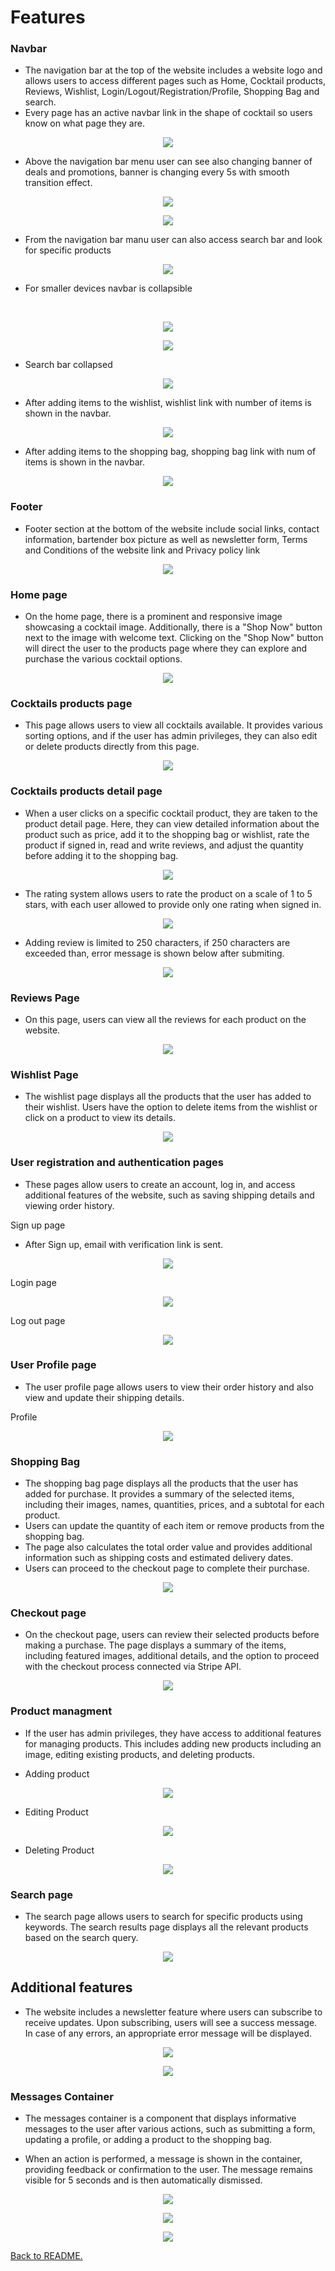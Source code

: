 # Features

### Navbar

* The navigation bar at the top of the website includes a website logo and allows users to access different pages such as Home, Cocktail products, Reviews, Wishlist, Login/Logout/Registration/Profile, Shopping Bag and search.
* Every page has an active navbar link in the shape of cocktail so users know on what page they are.

<p align="center">
<img src="./assets/features/navbar.jpg">
</p>

* Above the navigation bar menu user can see also changing banner of deals and promotions, banner is changing every 5s with smooth transition effect.
<p align="center">
<img src="./assets/features/banner1.jpg">
</p>
<p align="center">
<img src="./assets/features/banner2.jpg">
</p>

* From the navigation bar manu user can also access search bar and look for specific products

<p align="center">
<img src="./assets/features/search.jpg">
</p>

* For smaller devices navbar is collapsible 
<br>
<p align="center">
<img src="./assets/features/navbar_small.jpg">
</p>
<p align="center">
<img src="./assets/features/navbar_small_collapsed.jpg">
</p>

* Search bar collapsed

<p align="center">
<img src="./assets/features/search_collapsible.jpg">
</p>

* After adding items to the wishlist, wishlist link with number of items is shown in the navbar.

<p align="center">
<img src="./assets/features/navbar_wishlist.jpg">
</p>

* After adding items to the shopping bag, shopping bag link with num of items is shown in the navbar.

<p align="center">
<img src="./assets/features/navbar_shpping_bag.jpg">
</p>

### Footer 

* Footer section at the bottom of the website include social links, contact information, bartender box picture as well as newsletter form, Terms and Conditions of the website link and Privacy policy link

<p align="center">
<img src="./assets/features/footer.jpg">
</p>

### Home page 

* On the home page, there is a prominent and responsive image showcasing a cocktail image. Additionally, there is a "Shop Now" button next to the image with welcome text. Clicking on the "Shop Now" button will direct the user to the products page where they can explore and purchase the various cocktail options.

<p align="center">
<img src="./assets/features/home_page.jpg">
</p>

### Cocktails products page

* This page allows users to view all cocktails available. It provides various sorting options, and if the user has admin privileges, they can also edit or delete products directly from this page.

<p align="center">
<img src="./assets/features/products.jpg">
</p>

### Cocktails products detail page

* When a user clicks on a specific cocktail product, they are taken to the product detail page. Here, they can view detailed information about the product such as price, add it to the shopping bag or wishlist, rate the product if signed in, read and write reviews, and adjust the quantity before adding it to the shopping bag.

<p align="center">
<img src="./assets/features/product_detail.jpg">
</p>

* The rating system allows users to rate the product on a scale of 1 to 5 stars, with each user allowed to provide only one rating when signed in.

<p align="center">
<img src="./assets/features/rating.jpg">
</p>

* Adding review is limited to 250 characters, if 250 characters are exceeded than, error message is shown below after submiting.

<p align="center">
<img src="./assets/features/review.jpg">
</p>

### Reviews Page

* On this page, users can view all the reviews for each product on the website.

<p align="center">
<img src="./assets/features/reviews.jpg">
</p>

### Wishlist Page

* The wishlist page displays all the products that the user has added to their wishlist. Users have the option to delete items from the wishlist or click on a product to view its details.

<p align="center">
<img src="./assets/features/wishlist.jpg">
</p>


### User registration and authentication pages

* These pages allow users to create an account, log in, and access additional features of the website, such as saving shipping details and viewing order history.

Sign up page 
- After Sign up, email with verification link is sent.
<p align="center">
<img src="./assets/features/signup.jpg">
</p>

Login page
<p align="center">
<img src="./assets/features/signin.jpg">
</p>

Log out page
<p align="center">
<img src="./assets/features/signout.jpg">
</p>

### User Profile page

* The user profile page allows users to view their order history and also view and update their shipping details.

Profile 
<p align="center">
<img src="./assets/features/profile.jpg">
</p>

### Shopping Bag

* The shopping bag page displays all the products that the user has added for purchase. It provides a summary of the selected items, including their images, names, quantities, prices, and a subtotal for each product.
* Users can update the quantity of each item or remove products from the shopping bag.
* The page also calculates the total order value and provides additional information such as shipping costs and estimated delivery dates.
* Users can proceed to the checkout page to complete their purchase.

<p align="center">
<img src="./assets/features/shoppingbag.jpg">
</p>

### Checkout page

* On the checkout page, users can review their selected products before making a purchase. The page displays a summary of the items, including featured images, additional details, and the option to proceed with the checkout process connected via Stripe API.

<p align="center">
<img src="./assets/features/checkout.jpg">
</p>

### Product managment

* If the user has admin privileges, they have access to additional features for managing products. This includes adding new products including an image, editing existing products, and deleting products.

* Adding product

<p align="center">
<img src="./assets/features/add_product.jpg">
</p>

* Editing Product

<p align="center">
<img src="./assets/features/edit_product.jpg">
</p>

* Deleting Product

<p align="center">
<img src="./assets/features/delete_product.jpg">
</p>

### Search page

* The search page allows users to search for specific products using keywords. The search results page displays all the relevant products based on the search query.

<p align="center">
<img src="./assets/features/searched.jpg">
</p>


## Additional features

* The website includes a newsletter feature where users can subscribe to receive updates. Upon subscribing, users will see a success message. In case of any errors, an appropriate error message will be displayed.

<p align="center">
<img src="./assets/features/news_success.jpg">
</p>

<p align="center">
<img src="./assets/features/news_fail.jpg">
</p>

### Messages Container

* The messages container is a component that displays informative messages to the user after various actions, such as submitting a form, updating a profile, or adding a product to the shopping bag.

* When an action is performed, a message is shown in the container, providing feedback or confirmation to the user. The message remains visible for 5 seconds and is then automatically dismissed.

<p align="center">
<img src="./assets/features/message_success.jpg">
</p>

<p align="center">
<img src="./assets/features/message_info.jpg">
</p>

<p align="center">
<img src="./assets/features/message_error.jpg">
</p>

[Back to README.](./README.md)